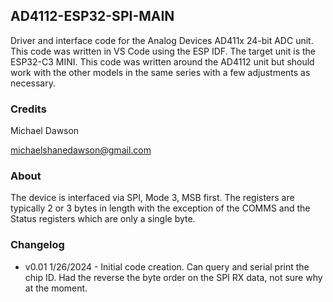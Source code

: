 ## AD4112-ESP32-SPI-MAIN ##
Driver and interface code for the Analog Devices AD411x 24-bit ADC unit. This code was written in VS Code using the ESP IDF. The target unit is the ESP32-C3 MINI. This code was written around the AD4112 unit but should work with the other models in the same series with a few adjustments as necessary.

### Credits ###
Michael Dawson 

michaelshanedawson@gmail.com

### About ###
The device is interfaced via SPI, Mode 3, MSB first. The registers are typically 2 or 3 bytes in length with the exception of the COMMS and the Status registers which are only a single byte.

### Changelog ###
* v0.01 1/26/2024 - Initial code creation. Can query and serial print the chip ID. Had the reverse the byte order on the SPI RX data, not sure why at the moment.
